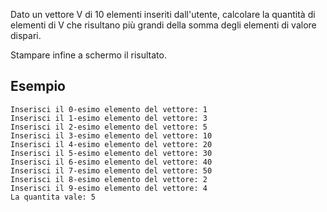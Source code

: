 Dato un vettore V di 10 elementi inseriti dall'utente, calcolare la quantità di elementi di V che risultano più grandi della somma degli elementi di valore dispari. 

Stampare infine a schermo il risultato.

## Esempio 

```plaintext
Inserisci il 0-esimo elemento del vettore: 1
Inserisci il 1-esimo elemento del vettore: 3
Inserisci il 2-esimo elemento del vettore: 5
Inserisci il 3-esimo elemento del vettore: 10
Inserisci il 4-esimo elemento del vettore: 20
Inserisci il 5-esimo elemento del vettore: 30
Inserisci il 6-esimo elemento del vettore: 40
Inserisci il 7-esimo elemento del vettore: 50
Inserisci il 8-esimo elemento del vettore: 2
Inserisci il 9-esimo elemento del vettore: 4
La quantita vale: 5
```